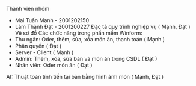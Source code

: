 Thành viên nhóm
  + Mai Tuấn Mạnh - 2001202150
  + Lâm Thành Đạt - 2001200227
Đặc tả quy trình nghiệp vụ ( Mạnh, Đạt )
Vẽ sơ đồ
Các chức năng trong phần mềm
Winform:
 + Thu ngân: Oder, thêm, sửa, xóa món ăn, thanh toán ( Mạnh )
 + Phân quyền ( Đạt )
 + Server - Client ( Mạnh )
 + Admin: Thêm, xóa, sửa bàn và món ăn trong CSDL ( Đạt )
 + Nhân viên: Oder món ăn ( Đạt )
   
AI: Thuật toán tính tiền tại bàn bằng hình ảnh món ( Mạnh, Đạt )
